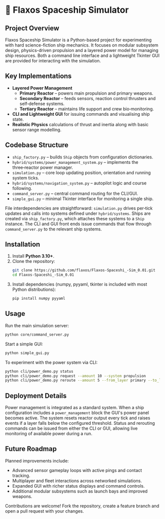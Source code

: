 # 🚀 Flaxos Spaceship Simulator

## Project Overview

Flaxos Spaceship Simulator is a Python-based project for experimenting with hard science-fiction ship mechanics. It focuses on modular subsystem design, physics-driven propulsion and a layered power model for managing ship resources. Both a command line interface and a lightweight Tkinter GUI are provided for interacting with the simulation.

## Key Implementations

- **Layered Power Management**
  - **Primary Reactor** – powers main propulsion and primary weapons.
  - **Secondary Reactor** – feeds sensors, reaction control thrusters and self‑defense systems.
  - **Tertiary Reactor** – maintains life support and crew bio‑monitoring.
- **CLI and Lightweight GUI** for issuing commands and visualising ship state.
- **Realistic Physics** calculations of thrust and inertia along with basic sensor range modelling.

## Codebase Structure

- `ship_factory.py` – builds `Ship` objects from configuration dictionaries.
- `hybrid/systems/power_management_system.py` – implements the three‑reactor power manager.
- `simulation.py` – core loop updating position, orientation and running system ticks.
- `hybrid/systems/navigation_system.py` – autopilot logic and course following.
- `command_server.py` – central command routing for the CLI/GUI.
- `simple_gui.py` – minimal Tkinter interface for monitoring a single ship.

File interdependencies are straightforward: `simulation.py` drives per‑tick updates and calls into systems defined under `hybrid/systems`. Ships are created via `ship_factory.py`, which attaches these systems to a `Ship` instance. The CLI and GUI front ends issue commands that flow through `command_server.py` to the relevant ship systems.

## Installation

1. Install **Python 3.10+**.
2. Clone the repository:
   ```bash
   git clone https://github.com/flaxos/Flaxos-Spaceshi_-Sim_0.01.git
   cd Flaxos-Spaceshi_-Sim_0.01
   ```
3. Install dependencies (numpy, pyyaml, tkinter is included with most Python distributions):
   ```bash
   pip install numpy pyyaml
   ```

## Usage

Run the main simulation server:
```bash
python core/command_server.py
```

Start a simple GUI:
```bash
python simple_gui.py
```

To experiment with the power system via CLI:
```bash
python cli/power_demo.py status
python cli/power_demo.py request --amount 10 --system propulsion
python cli/power_demo.py reroute --amount 5 --from_layer primary --to_layer secondary
```

## Deployment Details

Power management is integrated as a standard system. When a ship configuration includes a `power_management` block the GUI's power panel becomes active. The system resets reactor output every tick and raises events if a layer falls below the configured threshold. Status and rerouting commands can be issued from either the CLI or GUI, allowing live monitoring of available power during a run.

## Future Roadmap

Planned improvements include:
- Advanced sensor gameplay loops with active pings and contact tracking.
- Multiplayer and fleet interactions across networked simulations.
- Expanded GUI with richer status displays and command controls.
- Additional modular subsystems such as launch bays and improved weapons.

Contributions are welcome! Fork the repository, create a feature branch and open a pull request with your changes.
